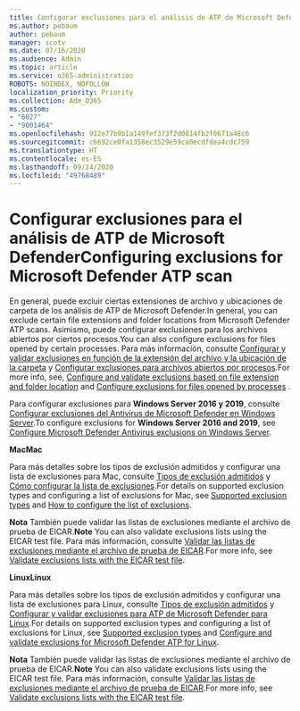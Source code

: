 ```yaml
---
title: Configurar exclusiones para el análisis de ATP de Microsoft Defender
ms.author: pebaum
author: pebaum
manager: scotv
ms.date: 07/16/2020
ms.audience: Admin
ms.topic: article
ms.service: o365-administration
ROBOTS: NOINDEX, NOFOLLOW
localization_priority: Priority
ms.collection: Adm_O365
ms.custom:
- "6027"
- "9001464"
ms.openlocfilehash: 912e77b9b1a149fef373f2d0814fb2f0671a48c6
ms.sourcegitcommit: c6692ce0fa1358ec3529e59ca0ecdfdea4cdc759
ms.translationtype: HT
ms.contentlocale: es-ES
ms.lasthandoff: 09/14/2020
ms.locfileid: "49768489"
---
```

# <a name="configuring-exclusions-for-microsoft-defender-atp-scan"></a><span data-ttu-id="4a649-102">Configurar exclusiones para el análisis de ATP de Microsoft Defender</span><span class="sxs-lookup"><span data-stu-id="4a649-102">Configuring exclusions for Microsoft Defender ATP scan</span></span>

<span data-ttu-id="4a649-103">En general, puede excluir ciertas extensiones de archivo y ubicaciones de carpeta de los análisis de ATP de Microsoft Defender.</span><span class="sxs-lookup"><span data-stu-id="4a649-103">In general, you can exclude certain file extensions and folder locations from Microsoft Defender ATP scans.</span></span> <span data-ttu-id="4a649-104">Asimismo, puede configurar exclusiones para los archivos abiertos por ciertos procesos.</span><span class="sxs-lookup"><span data-stu-id="4a649-104">You can also configure exclusions for files opened by certain processes.</span></span> <span data-ttu-id="4a649-105">Para más información, consulte [Configurar y validar exclusiones en función de la extensión del archivo y la ubicación de la carpeta](https://docs.microsoft.com/windows/security/threat-protection/microsoft-defender-antivirus/configure-extension-file-exclusions-microsoft-defender-antivirus) y [Configurar exclusiones para archivos abiertos por procesos](https://docs.microsoft.com/windows/security/threat-protection/microsoft-defender-antivirus/configure-process-opened-file-exclusions-microsoft-defender-antivirus).</span><span class="sxs-lookup"><span data-stu-id="4a649-105">For more info, see, [Configure and validate exclusions based on file extension and folder location](https://docs.microsoft.com/windows/security/threat-protection/microsoft-defender-antivirus/configure-extension-file-exclusions-microsoft-defender-antivirus) and [Configure exclusions for files opened by processes](https://docs.microsoft.com/windows/security/threat-protection/microsoft-defender-antivirus/configure-process-opened-file-exclusions-microsoft-defender-antivirus) .</span></span>

<span data-ttu-id="4a649-106">Para configurar exclusiones para **Windows Server 2016 y 2019**, consulte [Configurar exclusiones del Antivirus de Microsoft Defender en Windows Server](https://docs.microsoft.com/windows/security/threat-protection/microsoft-defender-antivirus/configure-server-exclusions-microsoft-defender-antivirus).</span><span class="sxs-lookup"><span data-stu-id="4a649-106">To configure exclusions for  **Windows Server 2016 and 2019**, see [Configure Microsoft Defender Antivirus exclusions on Windows Server](https://docs.microsoft.com/windows/security/threat-protection/microsoft-defender-antivirus/configure-server-exclusions-microsoft-defender-antivirus).</span></span>

<span data-ttu-id="4a649-107">**Mac**</span><span class="sxs-lookup"><span data-stu-id="4a649-107">**Mac**</span></span>

<span data-ttu-id="4a649-108">Para más detalles sobre los tipos de exclusión admitidos y configurar una lista de exclusiones para Mac, consulte [Tipos de exclusión admitidos](https://docs.microsoft.com/windows/security/threat-protection/microsoft-defender-atp/mac-exclusions#supported-exclusion-types) y [Cómo configurar la lista de exclusiones](https://docs.microsoft.com/windows/security/threat-protection/microsoft-defender-atp/mac-exclusions#how-to-configure-the-list-of-exclusions).</span><span class="sxs-lookup"><span data-stu-id="4a649-108">For details on supported exclusion types and configuring a list of exclusions for Mac, see [Supported exclusion types](https://docs.microsoft.com/windows/security/threat-protection/microsoft-defender-atp/mac-exclusions#supported-exclusion-types) and [How to configure the list of exclusions](https://docs.microsoft.com/windows/security/threat-protection/microsoft-defender-atp/mac-exclusions#how-to-configure-the-list-of-exclusions).</span></span>

<span data-ttu-id="4a649-109">**Nota** También puede validar las listas de exclusiones mediante el archivo de prueba de EICAR.</span><span class="sxs-lookup"><span data-stu-id="4a649-109">**Note** You can also validate exclusions lists using the EICAR test file.</span></span> <span data-ttu-id="4a649-110">Para más información, consulte [Validar las listas de exclusiones mediante el archivo de prueba de EICAR](https://docs.microsoft.com/windows/security/threat-protection/microsoft-defender-atp/mac-exclusions#validate-exclusions-lists-with-the-eicar-test-file).</span><span class="sxs-lookup"><span data-stu-id="4a649-110">For more info, see [Validate exclusions lists with the EICAR test file](https://docs.microsoft.com/windows/security/threat-protection/microsoft-defender-atp/mac-exclusions#validate-exclusions-lists-with-the-eicar-test-file).</span></span> 

<span data-ttu-id="4a649-111">**Linux**</span><span class="sxs-lookup"><span data-stu-id="4a649-111">**Linux**</span></span>

<span data-ttu-id="4a649-112">Para más detalles sobre los tipos de exclusión admitidos y configurar una lista de exclusiones para Linux, consulte [Tipos de exclusión admitidos](https://docs.microsoft.com/windows/security/threat-protection/microsoft-defender-atp/linux-exclusions#supported-exclusion-types) y [Configurar y validar exclusiones para ATP de Microsoft Defender para Linux](https://docs.microsoft.com/windows/security/threat-protection/microsoft-defender-atp/linux-exclusions).</span><span class="sxs-lookup"><span data-stu-id="4a649-112">For details on supported exclusion types and configuring a list of exclusions for Linux, see [Supported exclusion types](https://docs.microsoft.com/windows/security/threat-protection/microsoft-defender-atp/linux-exclusions#supported-exclusion-types) and [Configure and validate exclusions for Microsoft Defender ATP for Linux](https://docs.microsoft.com/windows/security/threat-protection/microsoft-defender-atp/linux-exclusions).</span></span>

<span data-ttu-id="4a649-113">**Nota** También puede validar las listas de exclusiones mediante el archivo de prueba de EICAR.</span><span class="sxs-lookup"><span data-stu-id="4a649-113">**Note** You can also validate exclusions lists using the EICAR test file.</span></span> <span data-ttu-id="4a649-114">Para más información, consulte [Validar las listas de exclusiones mediante el archivo de prueba de EICAR](https://docs.microsoft.com/windows/security/threat-protection/microsoft-defender-atp/linux-exclusions#validate-exclusions-lists-with-the-eicar-test-file).</span><span class="sxs-lookup"><span data-stu-id="4a649-114">For more info, see [Validate exclusions lists with the EICAR test file](https://docs.microsoft.com/windows/security/threat-protection/microsoft-defender-atp/linux-exclusions#validate-exclusions-lists-with-the-eicar-test-file).</span></span> 